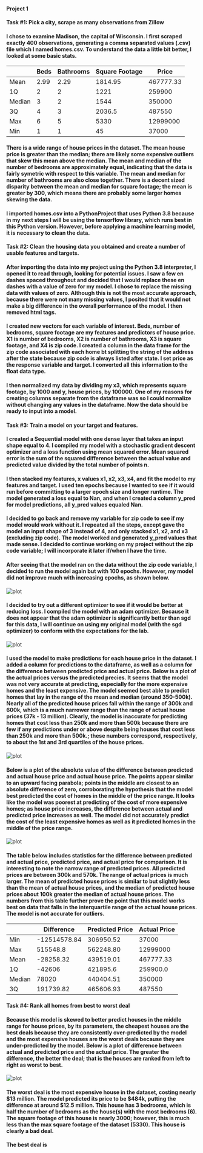 #### Project 1
#### **Task #1: Pick a city, scrape as many observations from Zillow**
#### I chose to examine **Madison**, the capital of Wisconsin. I first scraped exactly **400 observations**, generating a comma separated values (.csv) file which I named homes.csv. To understand the data a little bit better, I looked at some basic stats.

| | Beds | Bathrooms | Square Footage | Price |
| ---- | ---- | ---- | ---- | ---- |
| Mean | 2.99 | 2.29 | 1814.95 | 467777.33 |
| 1Q | 2 | 2 | 1221 | 259900 |
| Median | 3 | 2 | 1544 | 350000 | 
| 3Q | 4 | 3 | 2036.5 | 487550 |
| Max | 6 | 5 | 5330 | 12999000 | 
| Min | 1 | 1 | 45 | 37000 |

#### There is a wide range of house prices in the dataset. The mean house price is greater than the median; there are likely some expensive outliers that skew this mean above the median. The mean and median of the number of bedrooms are approximately equal, indicating that the data is fairly symetric with respect to this variable. The mean and median for number of bathrooms are also close together. There is a decent sized disparity between the mean and median for square footage; the mean is greater by 300, which means there are probably some larger homes skewing the data. 
#### I imported homes.csv into a PythonProject that uses Python 3.8 because in my next steps I will be using the tensorflow library, which runs best in this Python version. However, before applying a machine learning model, it is necessary to clean the data.

#### **Task #2: Clean the housing data you obtained and create a number of usable features and targets.**
#### After importing the data into my project using the Python 3.8 interpreter, I opened it to read through, looking for potential issues. I saw a few en dashes spaced throughout and decided that I would replace these en dashes with a value of zero for my model. I chose to replace the missing data with values of zero. Although this is not the most accurate approach, because there were not many missing values, I posited that it would not make a big difference in the overall performance of the model. I then removed html tags.
#### I created new vectors for each variable of interest. Beds, number of bedrooms, square footage are my features and predictors of house price. X1 is number of bedrooms, X2 is number of bathrooms, X3 is square footage, and X4 is zip code. I created a column in the data frame for the zip code associated with each home bt splitting the string of the address after the state because zip code is always listed after state. I set price as the response variable and target. I converted all this information to the float data type. 
#### I then normalized my data by dividing my x3, which represents square footage, by 1000 and y, house prices, by 100000. One of my reasons for creating columns separate from the dataframe was so I could normalize without changing any values in the dataframe. Now the data should be ready to input into a model.

#### **Task #3: Train a model on your target and features.**
#### I created a Sequential model with one dense layer that takes an input shape equal to 4. I compiled my model with a stochastic gradient descent optimizer and a loss function using mean squared error. Mean squared error is the sum of the squared difference between the actual value and predicted value divided by the total number of points n. 
#### I then stacked my features, x values x1, x2, x3, x4, and fit the model to my features and target. I used ten epochs because I wanted to see if it would run before committing to a larger epoch size and longer runtime. The model generated a loss equal to Nan, and when I created a column y_pred for model predictions, all y_pred values equaled Nan. 
#### I decided to go back and remove my variable for zip code to see if my model would work without it. I repeated all the steps, except gave the model an input shape of 3 instead of 4, and only stacked x1, x2, and x3 (excluding zip code). The model worked and generated y_pred values that made sense. I decided to continue working on my project without the zip code variable; I will incorporate it later if/when I have the time.  
#### After seeing that the model ran on the data without the zip code variable, I decided to run the model again but with 100 epochs. However, my model did not improve much with increasing epochs, as shown below.

![plot](project1_fig8.png)

#### I decided to try out a different optimizer to see if it would be better at reducing loss. I compiled the model with an adam optimizer. Because it does not appear that the adam optimizer is significantly better than sgd for this data, I will continue on using my original model (with the sgd optimizer) to conform with the expectations for the lab.

![plot](project1_fig9.png)

#### I used the model to make predictions for each house price in the dataset. I added a column for predictions to the dataframe, as well as a column for the difference between predicted price and actual price. Below is a plot of the actual prices versus the predicted precies. It seems that the model was not very accurate at predicting, especially for the more expensive homes and the least expensive. The model seemed best able to predict homes that lay in the range of the mean and median (around 350-500k). Nearly all of the predicted house prices fall within the range of 300k and 600k, which is a much narrower range than the range of actual house prices (37k - 13 million). Clearly, the model is inaccurate for predicting homes that cost less than 250k and more than 500k because there are few if any predictions under or above despite being houses that cost less than 250k and more than 500k.; these numbers correspond, respectively, to about the 1st and 3rd quartiles of the house prices. 

![plot](project1_fig7.png)

#### Below is a plot of the absolute value of the difference between predicted and actual house price and actual house price. The points appear similar to an upward facing parabola; points in the middle are closest to an absolute difference of zero, corroborating the hypothesis that the model best predicted the cost of homes in the middle of the price range. It looks like the model was poorest at predicting of the cost of more expensive homes; as house price increases, the difference between actual and predicted price increases as well. The model did not accurately predict the cost of the least expensive homes as well as it predicted homes in the middle of the price range. 

![plot](project1_fig6.png)

#### The table below includes statistics for the difference between predicted and actual price, predicted price, and actual price for comparison. It is interesting to note the narrow range of predicted prices. All predicted prices are between 300k and 570k. The range of actual prices is much larger. The mean of predicted house prices is similar to but slightly less than the mean of actual house prices, and the median of predicted house prices about 100k greater the median of actual house prices. The numbers from this table further prove the point that this model works best on data that falls in the interquartile range of the actual house prices. The model is not accurate for outliers. 

| | Difference | Predicted Price | Actual Price | 
| ---- | ---- | ---- | ---- |
| Min | -12514578.84 | 306950.52 | 37000 |
| Max | 515548.8 | 562248.80 | 12999000 |
| Mean | -28258.32 | 439519.01 | 467777.33 |
| 1Q | -42606 | 421895.6 | 259900.0 |
| Median | 78020 | 440404.51 | 350000 |
| 3Q | 191739.82 | 465606.93 | 487550 |


#### **Task #4: Rank all homes from best to worst deal**
#### Because this model is skewed to better predict houses in the middle range for house prices, by its parameters, the cheapest houses are the best deals because they are consistently over-predicted by the model and the most expensive houses are the worst deals because they are under-predicted by the model. Below is a plot of difference between actual and predicted price and the actual price. The greater the difference, the better the deal; that is the houses are ranked from left to right as worst to best.

![plot](project1_fig10.png)

#### The worst deal is the most expensive house in the dataset, costing nearly $13 million. The model predicted its price to be $484k, putting the difference at around $12.5 million. This house has 3 bedrooms, which is half the number of bedrooms as the house(s) with the most bedrooms (6). The square footage of this house is nearly 3000; however, this is much less than the max square footage of the dataset (5330). This house is clearly a bad deal. 
#### The best deal is 
